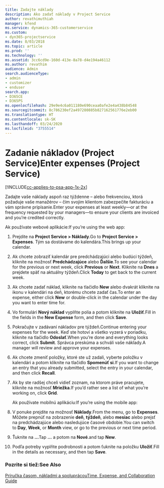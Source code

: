 ```yaml
---
title: Zadajte náklady
description: Ako zadať náklady v Project Service
author: revathimuthiah
manager: kfend
ms.service: dynamics-365-customerservice
ms.custom:
- dyn365-projectservice
ms.date: 8/03/2018
ms.topic: article
ms.prod: ''
ms.technology: ''
ms.assetid: 3cc6cd9e-160d-413e-8a78-d4e194a46112
ms.author: revathim
audience: Admin
search.audienceType:
- admin
- customizer
- enduser
search.app:
- D365CE
- D365PS
ms.openlocfilehash: 29e9e4c6a011180e690ceaa0afe2e4a438b84548
ms.sourcegitcommit: 8c786230ef2a497280885b827162561776e2eb00
ms.translationtype: HT
ms.contentlocale: sk-SK
ms.lasthandoff: 03/24/2020
ms.locfileid: "3755514"
---
```

# <a name="enter-expenses-project-service"></a><span data-ttu-id="ca3e7-103">Zadanie nákladov (Project Service)</span><span class="sxs-lookup"><span data-stu-id="ca3e7-103">Enter expenses (Project Service)</span></span>

[!INCLUDE[cc-applies-to-psa-app-1x-2x](../includes/cc-applies-to-psa-app-1x-2x.md)]

<span data-ttu-id="ca3e7-104">Zadajte vaše náklady aspoň raz týždenne – alebo frekvenciou, ktorá požaduje vaše manažérov – čím svojim klientom zabezpečíte fakturáciu a vám správne pripísanie.</span><span class="sxs-lookup"><span data-stu-id="ca3e7-104">Enter your expenses at least weekly—or at the frequency requested by your managers—to ensure your clients are invoiced and you’re credited correctly.</span></span>  
  
 <span data-ttu-id="ca3e7-105">Ak používate webové aplikácie:</span><span class="sxs-lookup"><span data-stu-id="ca3e7-105">If you’re using the web app:</span></span>  
  
1. <span data-ttu-id="ca3e7-106">Prejdite na **Project Service > Náklady**.</span><span class="sxs-lookup"><span data-stu-id="ca3e7-106">Go to **Project Service > Expenses**.</span></span> <span data-ttu-id="ca3e7-107">Tým sa dostávame do kalendára.</span><span class="sxs-lookup"><span data-stu-id="ca3e7-107">This brings up your calendar.</span></span>  
  
2. <span data-ttu-id="ca3e7-108">Ak chcete zobraziť kalendár pre predchádzajúci alebo budúci týždeň, kliknite na možnosť **Predchádzajúce** alebo **Ďalšie**.</span><span class="sxs-lookup"><span data-stu-id="ca3e7-108">To see your calendar for the previous or next week, click **Previous** or **Next**.</span></span> <span data-ttu-id="ca3e7-109">Kliknite na **Dnes** a prejdete späť na aktuálny týždeň.</span><span class="sxs-lookup"><span data-stu-id="ca3e7-109">Click **Today** to get back to the current week.</span></span>  
  
3. <span data-ttu-id="ca3e7-110">Ak chcete zadať náklad, kliknite na tlačidlo **New** alebo dvakrát kliknite na ikonu v kalendári na deň, ktorému chcete zadať čas.</span><span class="sxs-lookup"><span data-stu-id="ca3e7-110">To enter an expense, either click **New** or double-click in the calendar under the day you want to enter time for.</span></span>  
  
4. <span data-ttu-id="ca3e7-111">Vo formulári **Nový náklad** vyplňte polia a potom kliknite na **Uložiť**.</span><span class="sxs-lookup"><span data-stu-id="ca3e7-111">Fill in the fields in the **New Expense** form, and then click **Save**.</span></span>  
  
5. <span data-ttu-id="ca3e7-112">Pokračujte v zadávaní nákladov pre týždeň.</span><span class="sxs-lookup"><span data-stu-id="ca3e7-112">Continue entering your expenses for the week.</span></span> <span data-ttu-id="ca3e7-113">Keď ste hotoví a všetko vyzerá v poriadku, kliknite na tlačidlo **Odoslať**.</span><span class="sxs-lookup"><span data-stu-id="ca3e7-113">When you’re done and everything looks correct, click **Submit**.</span></span> <span data-ttu-id="ca3e7-114">Správca preskúma a schváli vaše náklady.</span><span class="sxs-lookup"><span data-stu-id="ca3e7-114">A manager will review and approve your expenses.</span></span>  
  
6. <span data-ttu-id="ca3e7-115">Ak chcete zmeniť položky, ktoré ste už zadali, vyberte položku v kalendári a potom kliknite na tlačidlo **Spomenúť si**.</span><span class="sxs-lookup"><span data-stu-id="ca3e7-115">If you want to change an entry that you already submitted, select the entry in your calendar, and then click **Recall**.</span></span>  
  
7. <span data-ttu-id="ca3e7-116">Ak by ste radšej chceli vidieť zoznam, na ktorom práve pracujete, kliknite na možnosť **Mriežka**.</span><span class="sxs-lookup"><span data-stu-id="ca3e7-116">If you’d rather see a list of what you’re working on, click **Grid**.</span></span>  
  
   <span data-ttu-id="ca3e7-117">Ak používate mobilnú aplikáciu:</span><span class="sxs-lookup"><span data-stu-id="ca3e7-117">If you’re using the mobile app:</span></span>  
  
8. <span data-ttu-id="ca3e7-118">V ponuke prejdite na možnosť **Náklady**.</span><span class="sxs-lookup"><span data-stu-id="ca3e7-118">From the menu, go to **Expenses**.</span></span>     <span data-ttu-id="ca3e7-119">Môžete prepnúť na zobrazenie **deň**, **týždeň**, alebo **mesiac** alebo prejsť na predchádzajúce alebo nasledujúce časové obdobie.</span><span class="sxs-lookup"><span data-stu-id="ca3e7-119">You can switch to **Day**, **Week**, or **Month** view, or go to the previous or next time period.</span></span>  
  
9. <span data-ttu-id="ca3e7-120">Ťuknite na **…**</span><span class="sxs-lookup"><span data-stu-id="ca3e7-120">Tap **…**</span></span> <span data-ttu-id="ca3e7-121">a potom na **Nové**.</span><span class="sxs-lookup"><span data-stu-id="ca3e7-121">and tap **New**.</span></span>  
  
10. <span data-ttu-id="ca3e7-122">Podľa potreby vyplňte podrobnosti a potom ťuknite na položku **Uložiť**.</span><span class="sxs-lookup"><span data-stu-id="ca3e7-122">Fill in the details as necessary, and then tap **Save**.</span></span>  
  
### <a name="see-also"></a><span data-ttu-id="ca3e7-123">Pozrite si tiež:</span><span class="sxs-lookup"><span data-stu-id="ca3e7-123">See Also</span></span>  
 [<span data-ttu-id="ca3e7-124">Príručka časom, nákladmi a spoluprácou</span><span class="sxs-lookup"><span data-stu-id="ca3e7-124">Time, Expense, and Collaboration Guide</span></span>](../project-service/time-expense-collaboration-guide.md)
